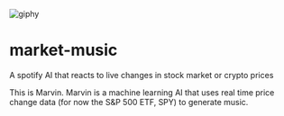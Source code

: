 
![giphy](https://user-images.githubusercontent.com/6701857/176485770-2cf22726-7a57-427f-9654-24ddce894b8d.gif)

# market-music
A spotify AI that reacts to live changes in stock market or crypto prices 

This is Marvin. Marvin is a machine learning AI that uses real time price change data (for now the S&P 500 ETF, SPY) to generate music. 

